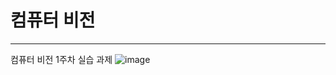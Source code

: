 # 컴퓨터 비전
---
컴퓨터 비전 1주차 실습 과제
![image](https://github.com/user-attachments/assets/e5581abb-b905-458d-8495-ae00082d38c8)

